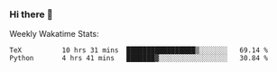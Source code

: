### Hi there 👋

<!--
**ericxiaseattle/ericxiaseattle** is a ✨ _special_ ✨ repository because its `README.md` (this file) appears on your GitHub profile.

Here are some ideas to get you started:

- 🔭 I’m currently working on ...
- 🌱 I’m currently learning ...
- 👯 I’m looking to collaborate on ...
- 🤔 I’m looking for help with ...
- 💬 Ask me about ...
- 📫 How to reach me: ...
- 😄 Pronouns: ...
- ⚡ Fun fact: ...
-->

Weekly Wakatime Stats:
<!--START_SECTION:waka-->
```text
TeX          10 hrs 31 mins  █████████████████▒░░░░░░░   69.14 % 
Python       4 hrs 41 mins   ███████▓░░░░░░░░░░░░░░░░░   30.84 % 
```
<!--END_SECTION:waka-->
